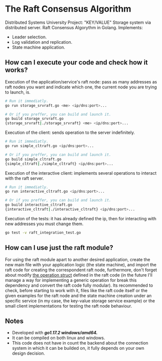 # The Raft Consensus Algorithm
Distributed Systems University Project: "KEY/VALUE" Storage system via distributed server. Raft Consensus Algorythm in Golang. Implements:
- Leader selection.
- Log validation and replication.
- State machine application.

## How can I execute your code and check how it works?
Execution of the application/service's raft node: pass as many addresses as raft nodes you want and indicate which one, the current node you are trying to launch, is.
```bash
# Run it immediatly.
go run storage_srvraft.go <me> <ip/dns:port>...

# Or if you preffer, you can build and launch it.
go build storage_srvraft.go
{storage_srvraft|./storage_srvraft} <me> <ip/dns:port>...
```

Execution of the client: sends operation to the server indefinitely.
```bash
# Run it immediatly.
go run simple_cltraft.go <ip/dns:port>...

# Or if you preffer, you can build and launch it.
go build simple_cltraft.go 
{simple_cltraft|./simple_cltraft} <ip/dns:port>...
```

Execution of the interactive client: implements several operations to interact with the raft server.
```bash
# Run it immediatly.
go run interactive_cltraft.go <ip/dns:port>...

# Or if you preffer, you can build and launch it.
go build interactive_cltraft.go
{interactive_cltraft|./interactive_cltraft} <ip/dns:port>...
```

Execution of the tests: it has already defined the ip, then for interacting with new addresses you must change them.
```bash
go test -v raft_integration_test.go 
```

## How can I use just the raft module?
For using the raft module apart to another desired application, create the new main file with your application logic (the state machine), and import the raft code for creating the correspondent raft node, furthermore, don't forget about modify [the operation struct] defined in the raft code (in the future I'll manage a way for implementing a generic operation for break this dependency and convert the raft code fully modular). Its recommended to check, before starting to work with it, files like the raft code itself or the given examples for the raft node and the state machine creation under an specific service (in my case, the key-value storage service example) or the small client implementations for testing the raft node behaviour.

[the operation struct]:https://github.com/ddevigner/raft-go/blob/main/internal/raft/raft.go#L84-L88


## Notes
- Developed with ***go1.17.2 windows/amd64.***
- It can be compiled on both linux and windows. 
- This code does not have in count the backend about the connection system in which it can be builded on, it fully depends on your own design decision.
